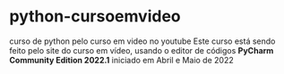 # python-cursoemvideo
 curso de python pelo curso em video no youtube
Este curso está sendo feito pelo site do curso em vídeo, usando o editor de códigos **PyCharm Community Edition 2022.1** iniciado em Abril e Maio de 2022